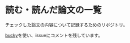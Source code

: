 読む・読んだ論文の一覧
==============

チェックした論文の内容について記録するためのリポジトリ。

[bucky](https://github.com/uribo/bucky)を使い、issueにコメントを残しています。
